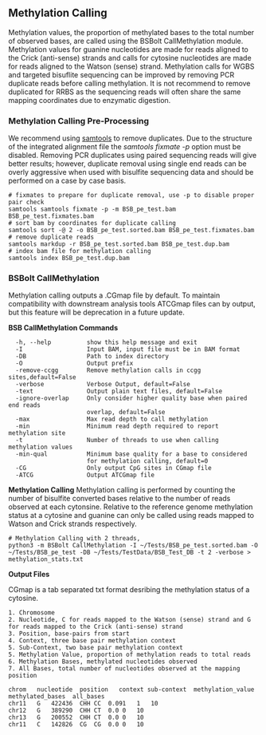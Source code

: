 ## Methylation Calling 

Methylation values, the proportion of methylated bases to the total number of observed bases, are called using the BSBolt CallMethylation module. 
Methylation values for guanine nucleotides are made for reads aligned to the Crick (anti-sense) strands and calls for cytosine nucleotides are made for 
reads aligned to the Watson (sense) strand. Methylation calls for WGBS and targeted bisuflite sequencing can be improved by removing PCR duplicate reads 
before calling methylation. It is not recommend to remove duplicated for RRBS as the sequencing reads will often share the same mapping coordinates 
due to enzymatic digestion. 

### Methylation Calling Pre-Processing

We recommend using [samtools](http://www.htslib.org/) to remove duplicates. Due to the structure of the integrated alignment file the *samtools fixmate -p* option must be disabled. 
Removing PCR duplicates using paired sequencing reads will give better results; however, duplicate removal using single end reads can be overly aggressive when used with bisulfite sequencing data
 and should be performed on a case by case basis. 

```shell
# fixmates to prepare for duplicate removal, use -p to disable proper pair check
samtools samtools fixmate -p -m BSB_pe_test.bam BSB_pe_test.fixmates.bam 
# sort bam by coordinates for duplicate calling
samtools sort -@ 2 -o BSB_pe_test.sorted.bam BSB_pe_test.fixmates.bam
# remove duplicate reads
samtools markdup -r BSB_pe_test.sorted.bam BSB_pe_test.dup.bam
# index bam file for methylation calling
samtools index BSB_pe_test.dup.bam
```

### BSBolt CallMethylation

Methylation calling outputs a .CGmap file by default. To maintain compatibility with downstream analysis tools 
ATCGmap files can by output, but this feature will be deprecation in a future update.

**BSB CallMethylation Commands**
```shell
  -h, --help          show this help message and exit
  -I                  Input BAM, input file must be in BAM format
  -DB                 Path to index directory
  -O                  Output prefix
  -remove-ccgg        Remove methylation calls in ccgg sites,default=False
  -verbose            Verbose Output, default=False
  -text               Output plain text files, default=False
  -ignore-overlap     Only consider higher quality base when paired end reads
                      overlap, default=False
  -max                Max read depth to call methylation
  -min                Minimum read depth required to report methylation site
  -t                  Number of threads to use when calling methylation values
  -min-qual           Minimum base quality for a base to considered
                      for methylation calling, default=0
  -CG                 Only output CpG sites in CGmap file
  -ATCG               Output ATCGmap file
```

**Methylation Calling**
Methylation calling is performed by counting the number of bisulfite converted bases relative to the number of reads 
observed at each cytonsine. Relative to the reference genome methylation status at a cytosine and guanine 
can only be called using reads mapped to Watson and Crick strands respectively. 
```shell
# Methylation Calling with 2 threads, 
python3 -m BSBolt CallMethylation -I ~/Tests/BSB_pe_test.sorted.bam -O ~/Tests/BSB_pe_test -DB ~/Tests/TestData/BSB_Test_DB -t 2 -verbose > methylation_stats.txt
```
**Output Files**

CGmap is a tab separated txt format desribing the methylation status of a cytosine. 

    1. Chromosome
    2. Nucleotide, C for reads mapped to the Watson (sense) strand and G for reads mapped to the Crick (anti-sense) strand
    3. Position, base-pairs from start
    4. Context, three base pair methylation context
    5. Sub-Context, two base pair methylation context
    5. Methylation Value, proportion of methylation reads to total reads
    6. Methylation Bases, methylated nucleotides observed
    7. All Bases, total number of nucleotides observed at the mapping position

```text
chrom   nucleotide  position   context sub-context  methylation_value methylated_bases  all_bases 
chr11	G	422436	CHH	CC	0.091	1	10
chr12	G	389290	CHH	CT	0.0	0	10
chr13	G	200552	CHH	CT	0.0	0	10
chr11	C	142826	CG	CG	0.0	0	10
```